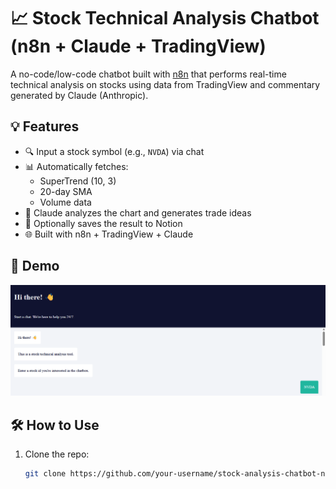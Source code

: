 # 📈 Stock Technical Analysis Chatbot (n8n + Claude + TradingView)

A no-code/low-code chatbot built with [n8n](https://n8n.io/) that performs real-time technical analysis on stocks using data from TradingView and commentary generated by Claude (Anthropic).

## 💡 Features

- 🔍 Input a stock symbol (e.g., `NVDA`) via chat
- 📊 Automatically fetches:
  - SuperTrend (10, 3)
  - 20-day SMA
  - Volume data
- 🧠 Claude analyzes the chart and generates trade ideas
- 📘 Optionally saves the result to Notion
- 🌐 Built with n8n + TradingView + Claude

## 🚀 Demo

![Demo](docs/demo1.png)

## 🛠 How to Use

1. Clone the repo:
   ```bash
   git clone https://github.com/your-username/stock-analysis-chatbot-n8n.git
